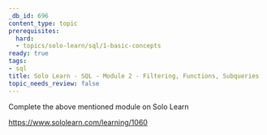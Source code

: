 ```yaml
---
_db_id: 696
content_type: topic
prerequisites:
  hard:
  - topics/solo-learn/sql/1-basic-concepts
ready: true
tags:
- sql
title: Solo Learn - SQL - Module 2 - Filtering, Functions, Subqueries
topic_needs_review: false
---
```


Complete the above mentioned module on Solo Learn

https://www.sololearn.com/learning/1060